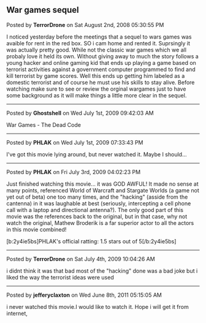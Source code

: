 ## War games sequel
Posted by **TerrorDrone** on Sat August 2nd, 2008 05:30:55 PM

I noticed yesterday before the meetings that a sequel to wars games was avaible for rent in the red box. SO i cam home and rented it. Suprsingly it was actually pretty good. While not the classic war games which we all probaly love it held its own. Without giving away to much the story follows a young hacker and online gaming kid that ends up playing a game based on terrorist activities against a government computer programmed to find and kill terrorist by game scores. Well this ends up getting him labeled as a domestic terrorist and of course he must use his skills to stay alive. Before watching make sure to see or review the orginal wargames just to have some background as it will make things a little more clear in the sequel.

--------------------------------------------------------------------------------

Posted by **Ghostshell** on Wed July 1st, 2009 09:42:03 AM

War Games - The Dead Code

--------------------------------------------------------------------------------

Posted by **PHLAK** on Wed July 1st, 2009 07:33:43 PM

I've got this movie lying around, but never watched it.  Maybe I should...

--------------------------------------------------------------------------------

Posted by **PHLAK** on Fri July 3rd, 2009 04:02:23 PM

Just finished watching this movie... it was GOD AWFUL! It made no sense at many points, referenced World of Warcraft and Stargate Worlds (a game not yet out of beta) one too many times, and the &quot;hacking&quot; (asside from the cantenna) in it was laughable at best (seriously, intercepting a cell phone call with a laptop and directional antenna?).  The only good part of this movie was the references back to the original, but in that case, why not watch the original, Mathew Broderik is a far superior actor to all the actors in this movie combined!

[b:2y4ie5bs]PHLAK's official ratting: 1.5 stars out of 5[/b:2y4ie5bs]

--------------------------------------------------------------------------------

Posted by **TerrorDrone** on Sat July 4th, 2009 10:04:26 AM

i didnt think it was that bad most of the &quot;hacking&quot; done was a bad joke but i liked the way the terrorist ideas were used

--------------------------------------------------------------------------------

Posted by **jefferyclaxton** on Wed June 8th, 2011 05:15:05 AM

i never watched this movie.I would like to watch it. Hope i will get it from internet,

